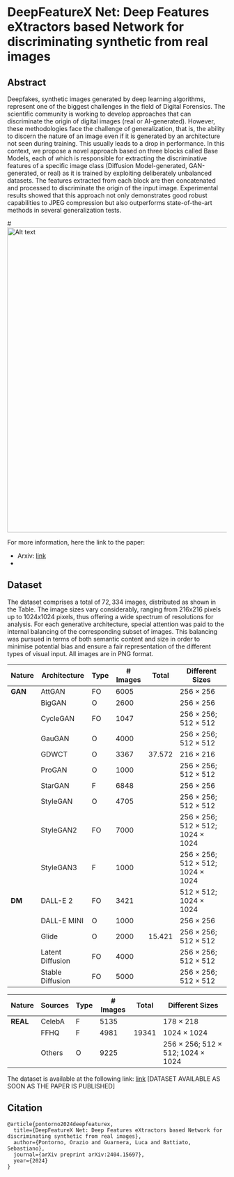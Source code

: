 # DeepFeatureX Net: Deep Features eXtractors based Network for discriminating synthetic from real images

## Abstract
Deepfakes, synthetic images generated by deep learning algorithms, represent one of the biggest challenges in the field of Digital Forensics. The scientific community is working to develop approaches that can discriminate the origin of digital images (real or AI-generated). However, these methodologies face the challenge of generalization, that is, the ability to discern the nature of an image even if it is generated
by an architecture not seen during training. This usually leads to a drop in performance. In this context, we propose a novel approach based on three blocks called Base Models, each of which is responsible for extracting the discriminative features of a specific image class (Diffusion Model-generated, GAN-generated, or real) as it is trained by exploiting deliberately unbalanced datasets. The features extracted from each block are then concatenated and processed to discriminate the origin of the input image. Experimental results showed that this approach not only demonstrates good robust capabilities to JPEG compression but also outperforms state-of-the-art methods in several generalization tests.

#<img src="media/newarchitecture.png" alt="Alt text" width="700">

For more information, here the link to the paper:
- Arxiv: [link](https://arxiv.org/abs/2404.15697)
- 

## Dataset
The dataset comprises a total of $72,334$ images, distributed as shown in the Table. The image sizes vary considerably, ranging from 216x216 pixels up to 1024x1024 pixels, thus offering a wide spectrum of resolutions for analysis. For each generative architecture, special attention was paid to the internal balancing of the corresponding subset of images. This balancing was pursued in terms of both semantic content and size in order to minimise potential bias and ensure a fair representation of the different types of visual input. All images are in PNG format.

| Nature | Architecture   | Type | # Images | Total  | Different Sizes                               |
|--------|----------------|------|----------|--------|-----------------------------------------------|
| **GAN**| AttGAN     | FO   | 6005     |        | 256 × 256                                     |
|        | BigGAN      | O    | 2600     |        | 256 × 256                                     |
|        | CycleGAN   | FO   | 1047     |        | 256 × 256; 512 × 512                          |
|        | GauGAN     | O    | 4000     |        | 256 × 256; 512 × 512                          |
|        | GDWCT       | O    | 3367     | 37.572 | 216 × 216                                     |
|        | ProGAN     | O    | 1000     |        | 256 × 256; 512 × 512                          |
|        | StarGAN     | F    | 6848     |        | 256 × 256                                     |
|        | StyleGAN   | O    | 4705     |        | 256 × 256; 512 × 512                          |
|        | StyleGAN2  | FO   | 7000     |        | 256 × 256; 512 × 512; 1024 × 1024             |
|        | StyleGAN3  | F    | 1000     |        | 256 × 256; 512 × 512; 1024 × 1024             |
| **DM** | DALL-E 2   | FO   | 3421     |        | 512 × 512; 1024 × 1024                        |
|        | DALL-E MINI    | O    | 1000     |        | 256 × 256                                     |
|        | Glide     | O    | 2000     | 15.421 | 256 × 256; 512 × 512                          |
|        | Latent Diffusion  | FO | 4000 |      | 256 × 256; 512 × 512                          |
|        | Stable Diffusion      | FO | 5000 |      | 256 × 256; 512 × 512                          |

| Nature | Sources   | Type | # Images | Total  | Different Sizes                               |
|--------|----------------|------|----------|--------|-----------------------------------------------|
| **REAL** | CelebA   | F    | 5135     |        | 178 × 218                                     |
|          | FFHQ     | F    | 4981     | 19341  | 1024 × 1024                                   |
|          | Others    | O | 9225 |        | 256 × 256; 512 × 512; 1024 × 1024             |


The dataset is available at the following link: [link]() [DATASET AVAILABLE AS SOON AS THE PAPER IS PUBLISHED]

## Citation
```
@article{pontorno2024deepfeaturex,
  title={DeepFeatureX Net: Deep Features eXtractors based Network for discriminating synthetic from real images},
  author={Pontorno, Orazio and Guarnera, Luca and Battiato, Sebastiano},
  journal={arXiv preprint arXiv:2404.15697},
  year={2024}
}
```
